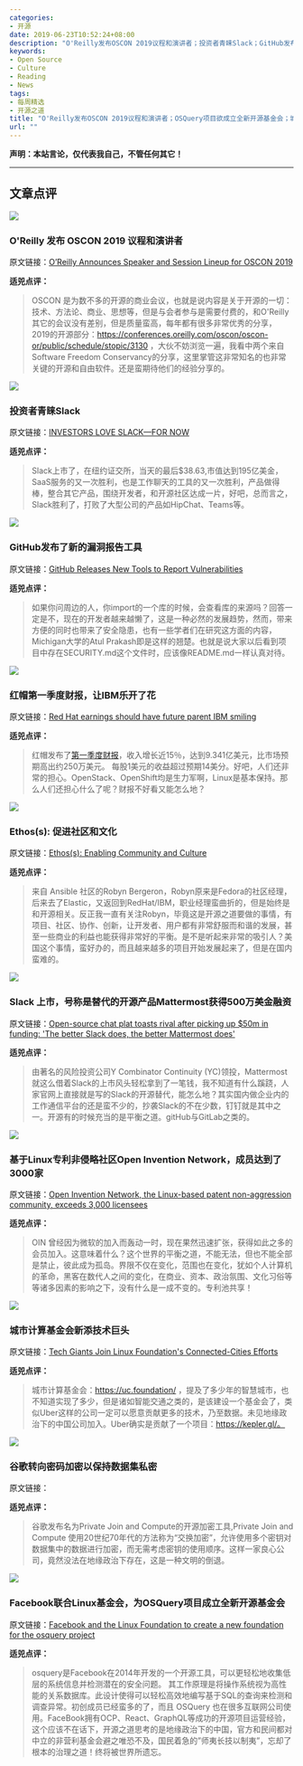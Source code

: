 ```yaml
---
categories:
- 开源
date: 2019-06-23T10:52:24+08:00
description: "O'Reilly发布OSCON 2019议程和演讲者；投资者青睐Slack；GitHub发布了新的漏洞报告工具；红帽第一季度财报，让IBM乐开了花；Ethos(s): 促进社区和文化；Slack 上市，号称是替代的开源产品Mattermost获得500万美金融资；基于Linux专利非侵略社区Open Invention Network，成员达到了3000家；城市计算基金会新添技术巨头；谷歌转向密码加密以保持数据集私密；Facebook联合Linux基金会，为OSQuery项目成立全新开源基金会"
keywords:
- Open Source
- Culture
- Reading
- News
tags:
- 每周精选
- 开源之道
title: "O'Reilly发布OSCON 2019议程和演讲者；OSQuery项目欲成立全新开源基金会；城市计算基金会获得技术巨头项目开源之道一周精选(2019-06-23)"
url: ""
---
```

**声明：本站言论，仅代表我自己，不管任何其它！**

---

## 文章点评

![](https://cdn.oreillystatic.com/en/assets/1/event/295/oscon2019_og_image.jpg)

### O'Reilly 发布 OSCON 2019 议程和演讲者

原文链接：[O’Reilly Announces Speaker and Session Lineup for OSCON 2019](https://finance.yahoo.com/news/o-reilly-announces-speaker-session-130000246.html)

**适兕点评：**

> OSCON 是为数不多的开源的商业会议，也就是说内容是关于开源的一切：技术、方法论、商业、思想等，但是与会者参与是需要付费的，和O'Reilly其它的会议没有差别，但是质量蛮高，每年都有很多非常优秀的分享，2019的开源部分：https://conferences.oreilly.com/oscon/oscon-or/public/schedule/stopic/3130 ，大伙不妨浏览一遍，我看中两个来自Software Freedom Conservancy的分享，这里掌管这非常知名的也非常关键的开源和自由软件。还是蛮期待他们的经验分享的。

![](https://media.wired.com/photos/5d0c15bbad5590a787b9e3b1/master/w_582,c_limit/business_slack_15229440.jpg)

### 投资者青睐Slack

原文链接：[INVESTORS LOVE SLACK—FOR NOW](https://www.wired.com/story/slack-proves-upstarts-can-thrive-office-software/)

**适兕点评：**

> Slack上市了，在纽约证交所，当天的最后$38.63,市值达到195亿美金，SaaS服务的又一次胜利，也是工作聊天的工具的又一次胜利，产品做得棒，整合其它产品，围绕开发者，和开源社区达成一片，好吧，总而言之，Slack胜利了，打败了大型公司的产品如HipChat、Teams等。

![](https://spectrum.ieee.org/image/MzMyNTA2Mg.jpeg)

### GitHub发布了新的漏洞报告工具

原文链接：[GitHub Releases New Tools to Report Vulnerabilities](https://spectrum.ieee.org/tech-talk/computing/software/github-releases-new-tools-to-report-vulnerabilities)

**适兕点评：**

> 如果你问周边的人，你import的一个库的时候，会查看库的来源吗？回答一定是不，现在的开发者越来越懒了，这是一种必然的发展趋势，然而，带来方便的同时也带来了安全隐患，也有一些学者们在研究这方面的内容，Michigan大学的Atul Prakash即是这样的翘楚。也就是说大家以后看到项目中存在SECURITY.md这个文件时，应该像README.md一样认真对待。

![](https://d15shllkswkct0.cloudfront.net/wp-content/blogs.dir/1/files/2019/05/Red-Hat-Summit-2019-768x497.jpg)

### 红帽第一季度财报，让IBM乐开了花

原文链接：[Red Hat earnings should have future parent IBM smiling](https://siliconangle.com/2019/06/20/red-hat-results-future-parent-ibm-smiling/)

**适兕点评：**

> 红帽发布了[第一季度财报](https://investors.redhat.com/news-and-events/press-releases/2019/03-25-2019-201454520)，收入增长近15％，达到9.341亿美元，比市场预期高出约250万美元。 每股1美元的收益超过预期14美分。好吧，人们还非常的担心。OpenStack、OpenShift均是生力军啊，Linux是基本保持。那么人们还担心什么了呢？财报不好看又能怎么地？

![](https://res.infoq.com/presentations/ethical-principles-open-source/en/slides/sl1-1560987138389.jpg)

### Ethos(s): 促进社区和文化

原文链接：[Ethos(s): Enabling Community and Culture](https://www.infoq.com/presentations/ethical-principles-open-source/)

**适兕点评：**

> 来自 Ansible 社区的Robyn Bergeron，Robyn原来是Fedora的社区经理，后来去了Elastic，又返回到RedHat/IBM，职业经理蛮曲折的，但是始终是和开源相关。反正我一直有关注Robyn，毕竟这是开源之道要做的事情，有项目、社区、协作、创新，让开发者、用户都有非常舒服而和谐的发展，甚至一些商业的利益也能获得非常好的平衡。是不是听起来非常的吸引人？美国这个事情，蛮好办的，而且越来越多的项目开始发展起来了，但是在国内蛮难的。

![](https://regmedia.co.uk/2018/02/28/gentleman.jpg?x=442&y=293&crop=1)

### Slack 上市，号称是替代的开源产品Mattermost获得500万美金融资

原文链接：[Open-source chat plat toasts rival after picking up $50m in funding: 'The better Slack does, the better Mattermost does'](https://www.theregister.co.uk/2019/06/19/mattermost_50m/)

**适兕点评：**

> 由著名的风险投资公司Y Combinator Continuity (YC)领投，Mattermost 就这么借着Slack的上市风头轻松拿到了一笔钱，我不知道有什么蹊跷，人家官网上直接就是写的Slack的开源替代，能怎么地？其实国内做企业内的工作通信平台的还是蛮不少的，抄袭Slack的不在少数，钉钉就是其中之一。开源有的时候充当的是平衡之道。gitHub与GitLab之类的。

![](https://zdnet4.cbsistatic.com/hub/i/2018/09/07/b3cadb06-b14b-408d-94db-9189e8d062e0/20180830seddontonya.jpg)

### 基于Linux专利非侵略社区Open Invention Network，成员达到了3000家

原文链接：[Open Invention Network, the Linux-based patent non-aggression community, exceeds 3,000 licensees](https://www.zdnet.com/article/open-invention-network-the-linux-based-patent-non-aggression-community-exceeds-3000-licensees/)

**适兕点评：**

> OIN 曾经因为微软的加入而轰动一时，现在果然迅速扩张，获得如此之多的会员加入。这意味着什么？这个世界的平衡之道，不能无法，但也不能全部是禁止，彼此成为孤岛。界限不仅在变化，范围也在变化，犹如个人计算机的革命，黑客在数代人之间的变化，在商业、资本、政治氛围、文化习俗等等诸多因素的影响之下，没有什么是一成不变的。专利池共享！

![](https://www.datacenterknowledge.com/sites/datacenterknowledge.com/files/styles/article_featured_standard/public/smart%20city%20china%20mobile%20mwc%202019%20barcelona.jpg?itok=aQvdQgGG)

### 城市计算基金会新添技术巨头

原文链接：[Tech Giants Join Linux Foundation's Connected-Cities Efforts](https://www.datacenterknowledge.com/open-source/tech-giants-join-linux-foundations-connected-cities-efforts)

**适兕点评：**

> 城市计算基金会：https://uc.foundation/ ，提及了多少年的智慧城市，也不知道实现了多少，但是诸如智能交通之类的，是该建设一个基金会了，类似Uber这样的公司一定可以愿意贡献更多的技术，乃至数据。未见地缘政治下的中国公司加入。Uber确实是贡献了一个项目：https://kepler.gl/。

![](https://media.wired.com/photos/5d09731f62bcb052be2779de/master/w_582,c_limit/Google-Data-Cryptography.jpg)

### 谷歌转向密码加密以保持数据集私密

原文链接：[](https://www.wired.com/story/google-private-join-compute-database-encryption/)

**适兕点评：**

> 谷歌发布名为Private Join and Compute的开源加密工具,Private Join and Compute 使用20世纪70年代的方法称为“交换加密”，允许使用多个密钥对数据集中的数据进行加密，而无需考虑密钥的使用顺序。这样一家良心公司，竟然没法在地缘政治下存在，这是一种文明的倒退。

![](http://fossbytes.com/wp-content/uploads/2016/09/facebook-osquery-open-source-tool-windows-linux-macos.jpg)

### Facebook联合Linux基金会，为OSQuery项目成立全新开源基金会

原文链接：[Facebook and the Linux Foundation to create a new foundation for the osquery project](https://www.helpnetsecurity.com/2019/06/20/facebook-linux-foundation/)

**适兕点评：**

> osquery是Facebook在2014年开发的一个开源工具，可以更轻松地收集低层的系统信息并检测潜在的安全问题。 其工作原理是将操作系统视为高性能的关系数据库。此设计使得可以轻松高效地编写基于SQL的查询来检测和调查异常。初创成员已经蛮多的了，而且 OSQuery 也在很多互联网公司使用。FaceBook拥有OCP、React、GraphQL等成功的开源项目运营经验，这个应该不在话下，开源之道思考的是地缘政治下的中国，官方和民间都对中立的非营利基金会避之唯恐不及，国民着急的”师夷长技以制夷”，忘却了根本的治理之道！终将被世界所遗忘。
